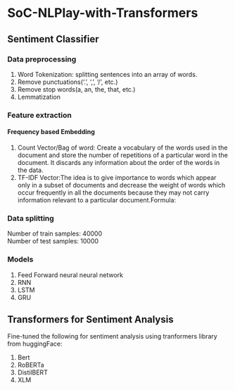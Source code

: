 # SoC-NLPlay-with-Transformers
## Sentiment Classifier
### Data preprocessing
1. Word Tokenization: splitting sentences into an array of words.
2. Remove punctuations(‘.’, ‘,’, ‘/’, etc.)
3. Remove stop words(a, an, the, that, etc.)
4. Lemmatization
### Feature extraction
#### Frequency based Embedding
1. Count Vector/Bag of word: Create a vocabulary of the words used in the document and store the number of repetitions of a particular word in the document. It discards any information about the order of the words in the data.
2. TF-IDF Vector:The idea is to give importance to words which appear only in a subset of documents and decrease the weight of words which occur frequently in all the documents because they may not carry information relevant to a particular document.Formula:
### Data splitting
Number of train samples: 40000 <br />Number of test samples: 10000
### Models
1. Feed Forward neural neural network
2. RNN
3. LSTM
4. GRU
## Transformers for Sentiment Analysis
Fine-tuned the following for sentiment analysis using tranformers library from huggingFace:
1. Bert
2. RoBERTa
3. DistilBERT
4. XLM

 
